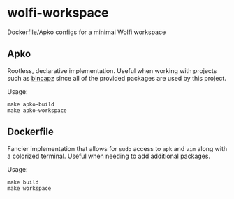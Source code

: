 # wolfi-workspace
Dockerfile/Apko configs for a minimal Wolfi workspace

## Apko

Rootless, declarative implementation. Useful when working with projects such as [bincapz](https://github.com/chainguard-dev/bincapz/) since all of the provided packages are used by this project.

Usage:
```
make apko-build
make apko-workspace
```

## Dockerfile

Fancier implementation that allows for `sudo` access to `apk` and `vim` along with a colorized terminal. Useful when needing to add additional packages.

Usage:
```
make build
make workspace
```
